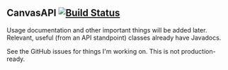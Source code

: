 
CanvasAPI [![Build Status](https://travis-ci.org/eueln/CanvasAPI.svg?branch=master)](https://travis-ci.org/eueln/CanvasAPI)
---------

Usage documentation and other important things will be added later. Relevant, useful (from an API standpoint) classes already have Javadocs.

See the GitHub issues for things I'm working on. This is not production-ready.
